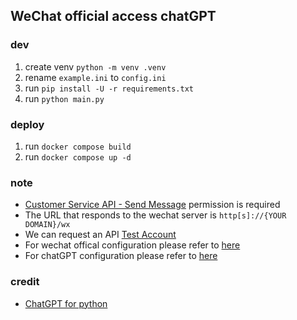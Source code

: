 ## WeChat official access chatGPT

### dev

1.  create venv `python -m venv .venv`
2.  rename `example.ini` to `config.ini`
3.  run `pip install -U -r requirements.txt`
4.  run `python main.py`

### deploy

1.  run `docker compose build`
2.  run `docker compose up -d`

### note

-   [Customer Service API - Send Message](https://developers.weixin.qq.com/doc/offiaccount/en/Message_Management/Service_Center_messages.html) permission is required
-   The URL that responds to the wechat server is `http[s]://{YOUR DOMAIN}/wx`
-   We can request an API [Test Account](https://mp.weixin.qq.com/debug/cgi-bin/sandbox?t=sandbox/login)
-   For wechat offical configuration please refer to [here](https://developers.weixin.qq.com/doc/offiaccount/Basic_Information/Access_Overview.html)
-   For chatGPT configuration please refer to [here](https://github.com/acheong08/ChatGPT/blob/main/README.md)

### credit

-   [ChatGPT for python](https://github.com/acheong08/ChatGPT)
